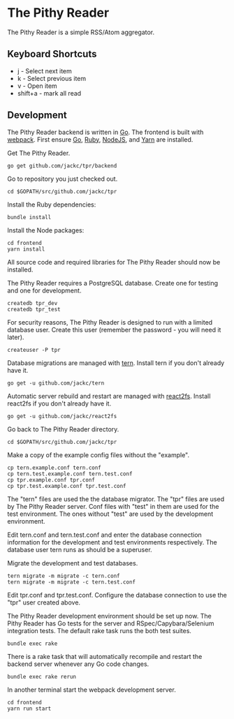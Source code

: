 # The Pithy Reader

The Pithy Reader is a simple RSS/Atom aggregator.

## Keyboard Shortcuts

* j - Select next item
* k - Select previous item
* v - Open item
* shift+a - mark all read

## Development

The Pithy Reader backend is written in [Go](http://golang.org/). The frontend is built with [webpack](https://webpack.github.io/). First ensure [Go](http://golang.org/), [Ruby](https://www.ruby-lang.org/), [NodeJS](https://nodejs.org/en/), and [Yarn](https://yarnpkg.com/) are installed.

Get The Pithy Reader.

    go get github.com/jackc/tpr/backend

Go to repository you just checked out.

    cd $GOPATH/src/github.com/jackc/tpr

Install the Ruby dependencies:

    bundle install

Install the Node packages:

    cd frontend
    yarn install

All source code and required libraries for The Pithy Reader should now be installed.

The Pithy Reader requires a PostgreSQL database. Create one for testing and one for development.

    createdb tpr_dev
    createdb tpr_test

For security reasons, The Pithy Reader is designed to run with a limited database user. Create this user (remember the password - you will need it later).

    createuser -P tpr

Database migrations are managed with [tern](https://github.com/jackc/tern). Install tern if you don't already have it.

    go get -u github.com/jackc/tern

Automatic server rebuild and restart are managed with [react2fs](https://github.com/jackc/react2fs). Install react2fs if you don't already have it.

    go get -u github.com/jackc/react2fs

Go back to The Pithy Reader directory.

    cd $GOPATH/src/github.com/jackc/tpr

Make a copy of the example config files without the "example".

    cp tern.example.conf tern.conf
    cp tern.test.example.conf tern.test.conf
    cp tpr.example.conf tpr.conf
    cp tpr.test.example.conf tpr.test.conf

The "tern" files are used the the database migrator. The "tpr" files are used by The Pithy Reader server. Conf files with "test" in them are used for the test environment. The ones without "test" are used by the development environment.

Edit tern.conf and tern.test.conf and enter the database connection information for the development and test environments respectively. The database user tern runs as should be a superuser.

Migrate the development and test databases.

    tern migrate -m migrate -c tern.conf
    tern migrate -m migrate -c tern.test.conf

Edit tpr.conf and tpr.test.conf. Configure the database connection to use the "tpr" user created above.

The Pithy Reader development environment should be set up now. The Pithy Reader has Go tests for the server and RSpec/Capybara/Selenium integration tests. The default rake task runs the both test suites.

    bundle exec rake

There is a rake task that will automatically recompile and restart the backend server whenever any Go code changes.

    bundle exec rake rerun

In another terminal start the webpack development server.

    cd frontend
    yarn run start
